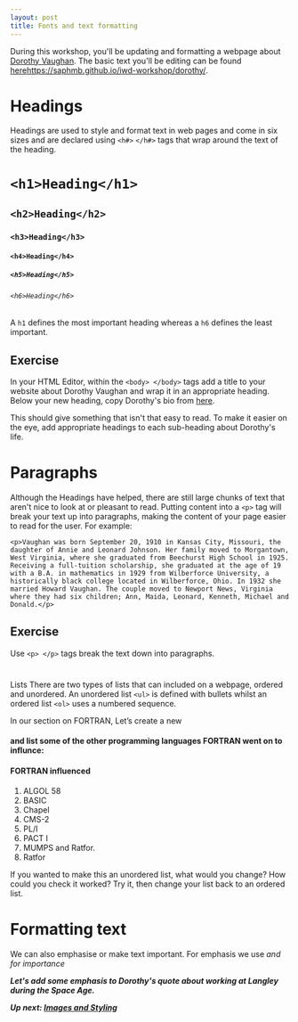 ```yaml
---
layout: post
title: Fonts and text formatting
---
```


During this workshop, you'll be updating and formatting a webpage about [Dorothy Vaughan](https://www.nasa.gov/content/dorothy-vaughan-biography). The basic text you'll be editing can be found [here]()https://saphmb.github.io/iwd-workshop/dorothy/.

# Headings
Headings are used to style and format text in web pages and come in six sizes and are declared using `<h#>` `</h#>` tags that wrap around the text of the heading.

# `<h1>Heading</h1>`

## `<h2>Heading</h2>`

### `<h3>Heading</h3>`

#### `<h4>Heading</h4>`

##### `<h5>Heading</h5>`

###### `<h6>Heading</h6>`

A `h1` defines the most important heading whereas a `h6` defines the least important.

## Exercise

In your HTML Editor, within the `<body> </body>` tags add a title to your website about Dorothy Vaughan and wrap it in an appropriate heading. Below your new heading, copy Dorothy's bio from [here](https://saphmb.github.io/iwd-workshop/dorothy/).

This should give something that isn't that easy to read. To make it easier on the eye, add appropriate headings to each sub-heading about Dorothy's life.

# Paragraphs

Although the Headings have helped, there are still large chunks of text that aren't nice to look at or pleasant to read. Putting content into a `<p>` tag will break your text up into paragraphs, making the content of your page easier to read for the user. For example:

```
<p>Vaughan was born September 20, 1910 in Kansas City, Missouri, the daughter of Annie and Leonard Johnson. Her family moved to Morgantown, West Virginia, where she graduated from Beechurst High School in 1925. Receiving a full-tuition scholarship, she graduated at the age of 19 with a B.A. in mathematics in 1929 from Wilberforce University, a historically black college located in Wilberforce, Ohio. In 1932 she married Howard Vaughan. The couple moved to Newport News, Virginia where they had six children; Ann, Maida, Leonard, Kenneth, Michael and Donald.</p>
```

## Exercise
Use `<p> </p>` tags break the text down into paragraphs.

# 
Lists
There are two types of lists that can included on a webpage, ordered and unordered. An unordered list `<ul>` is defined with bullets whilst an ordered list `<ol>` uses a numbered sequence.

In our section on FORTRAN, Let’s create a new <h4> and list some of the other programming languages FORTRAN went on to influnce:

<h4>FORTRAN influenced</h4>
<ol>
  <li>ALGOL 58</li>
  <li>BASIC</li>
  <li>Chapel</li>
  <li>CMS-2</li>
  <li>PL/I</li>
  <li>PACT I</li>
  <li>MUMPS and Ratfor.</li>
  <li>Ratfor</li>
</ol>

If you wanted to make this an unordered list, what would you change? How could you check it worked? Try it, then change your list back to an ordered list.

# Formatting text

We can also emphasise or make text important. For emphasis we use <em> and for importance <strong>

Let's add some emphasis to Dorothy's quote about working at Langley during the Space Age.

Up next: [Images and Styling]()